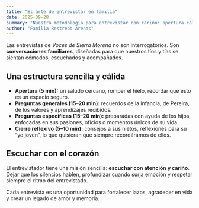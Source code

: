```yaml
---
title: "El arte de entrevistar en familia"
date: 2025-09-28
summary: "Nuestra metodología para entrevistar con cariño: apertura cálida, preguntas generales, específicas y un cierre reflexivo."
author: "Familia Restrepo Arenas"
---
```


Las entrevistas de *Voces de Sierra Morena* no son interrogatorios. Son **conversaciones familiares**, diseñadas para que nuestros tíos y tías se sientan cómodos, escuchados y acompañados.

## Una estructura sencilla y cálida

- **Apertura (5 min):** un saludo cercano, romper el hielo, recordar que esto es un espacio seguro.  
- **Preguntas generales (15–20 min):** recuerdos de la infancia, de Pereira, de los valores y aprendizajes recibidos.  
- **Preguntas específicas (15–20 min):** preparadas con ayuda de los hijos, enfocadas en sus pasiones, oficios o momentos únicos de su vida.  
- **Cierre reflexivo (5–10 min):** consejos a sus nietos, reflexiones para su “yo joven”, lo que quisieran que siempre recordáramos de ellos.  

## Escuchar con el corazón

El entrevistador tiene una misión sencilla: **escuchar con atención y cariño**.  
Dejar que los silencios hablen, profundizar cuando surja emoción y respetar siempre el ritmo del entrevistado.

Cada entrevista es una oportunidad para fortalecer lazos, agradecer en vida y crear un legado de amor y memoria.
